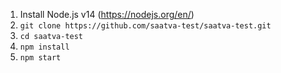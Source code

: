 1. Install Node.js v14 (https://nodejs.org/en/)
2. ```git clone https://github.com/saatva-test/saatva-test.git```
3. ```cd saatva-test```
4. ```npm install```
5. ```npm start```
